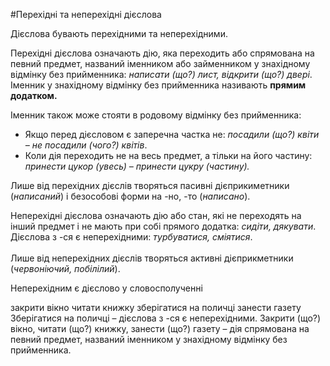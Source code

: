 #Перехiднi та неперехiднi дiєслова

Дiєслова бувають перехiдними та неперехiдними.<br>

<span class="p1">Перехiднi</span> дiєслова означають дiю, яка переходить або спрямована на певний предмет, названий iменником або займенником у знахiдному вiдмiнку без прийменника: <i>написати (що?) лист, вiдкрити (що?) дверi</i>.<br>
Iменник у знахiдному вiдмiнку без прийменника називають <b>прямим додатком.</b><br>

Iменник також може стояти в родовому вiдмiнку без прийменника:

<ul> 
<li>Якщо перед дiєсловом є заперечна частка не: <i>посадили (що?) квiти – не посадили (чого?) квiтiв</i>.</li>
<li> Коли дiя переходить не на весь предмет, а тiльки на його частину: <i>принести цукор (увесь) – принести цукру (частину).</i></li>
</ul>

Лише вiд перехiдних дiєслiв творяться пасивнi дiєприкиметники (<i>написаний</i>) i безособовi форми на <span class="p1">-но, -то</span> (<i>написано</i>).


<span class="p1">Неперехiднi</span> дiєслова означають дiю або стан, якi не переходять на
iнший предмет i не мають при собi прямого додатка: <i>сидiти, дякувати</i>.<br>
Дiєслова з <span class="p1">-ся</span> є неперехiдними: <i>турбуватися, смiятися</i>.<br>
<br>
Лише вiд неперехiдних дiєслiв творяться активнi дiєприкметники
(<i>червонiючий, побiлiлий</i>).


<quiz> 
    <question>
       <p>Неперехідним є дієслово у словосполученні</p>
           <answer>закрити вікно</answer>
           <answer>читати книжку</answer>
           <answer correct >зберігатися на поличці</answer>
           <answer>занести газету</answer>
      <explanation>
Зберігатися на поличці – дiєслова з -ся є неперехiдними.
Закрити (що?) вікно, читати (що?) книжку, занести (що?) газету – дія спрямована на певний предмет, названий іменником у знахідному відмінку без прийменника.
</explanation>
    </question>
</quiz> 

